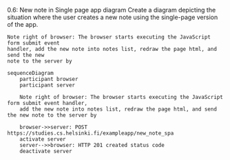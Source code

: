 0.6: New note in Single page app diagram
Create a diagram depicting the situation where the user creates a new note using the single-page version of the app.


    Note right of browser: The browser starts executing the JavaScript form submit event
    handler, add the new note into notes list, redraw the page html, and send the new
    note to the server by    
    
```mermaid
sequenceDiagram
    participant browser
    participant server
    
    Note right of browser: The browser starts executing the JavaScript form submit event handler, 
    add the new note into notes list, redraw the page html, and send the new note to the server by 
    
    browser->>server: POST https://studies.cs.helsinki.fi/exampleapp/new_note_spa 
    activate server
    server-->>browser: HTTP 201 created status code
    deactivate server
   
```
